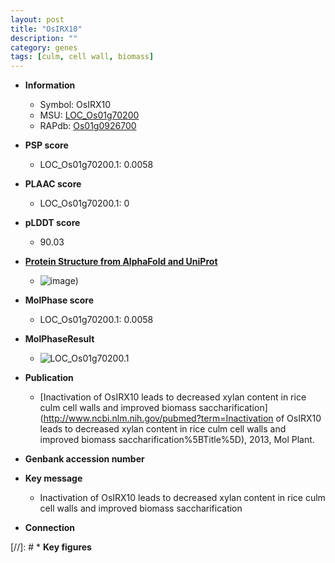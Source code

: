 ```yaml
---
layout: post
title: "OsIRX10"
description: ""
category: genes
tags: [culm, cell wall, biomass]
---
```


* **Information**  
    + Symbol: OsIRX10  
    + MSU: [LOC_Os01g70200](http://rice.plantbiology.msu.edu/cgi-bin/ORF_infopage.cgi?orf=LOC_Os01g70200)  
    + RAPdb: [Os01g0926700](http://rapdb.dna.affrc.go.jp/viewer/gbrowse_details/irgsp1?name=Os01g0926700)  

* **PSP score**  
    + LOC_Os01g70200.1: 0.0058 

* **PLAAC score**  
    + LOC_Os01g70200.1: 0 

* **pLDDT score**
    + 90.03

* **[Protein Structure from AlphaFold and UniProt](https://www.uniprot.org/uniprotkb/Q8S1X7/entry#structure)**
    + ![image](https://ricepsp.github.io/images/Q8/AF-Q8S1X7-F1.png))

* **MolPhase score**
    + LOC_Os01g70200.1: 0.0058

* **MolPhaseResult**
    + ![LOC_Os01g70200.1](https://ricepsp.github.io/pictures/LOC_Os01g/LOC_Os01g70200.1.png)

* **Publication**  
    + [Inactivation of OsIRX10 leads to decreased xylan content in rice culm cell walls and improved biomass saccharification](http://www.ncbi.nlm.nih.gov/pubmed?term=Inactivation of OsIRX10 leads to decreased xylan content in rice culm cell walls and improved biomass saccharification%5BTitle%5D), 2013, Mol Plant.

* **Genbank accession number**  

* **Key message**  
    + Inactivation of OsIRX10 leads to decreased xylan content in rice culm cell walls and improved biomass saccharification

* **Connection**  

[//]: # * **Key figures**  



